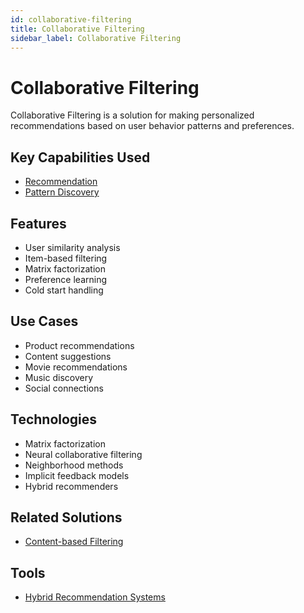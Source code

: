 ```yaml
---
id: collaborative-filtering
title: Collaborative Filtering
sidebar_label: Collaborative Filtering
---
```


# Collaborative Filtering

Collaborative Filtering is a solution for making personalized recommendations based on user behavior patterns and preferences.

## Key Capabilities Used

- [Recommendation](../capabilities/recommendation)
- [Pattern Discovery](../capabilities/pattern-discovery)

## Features

- User similarity analysis
- Item-based filtering
- Matrix factorization
- Preference learning
- Cold start handling

## Use Cases

- Product recommendations
- Content suggestions
- Movie recommendations
- Music discovery
- Social connections

## Technologies

- Matrix factorization
- Neural collaborative filtering
- Neighborhood methods
- Implicit feedback models
- Hybrid recommenders

## Related Solutions

- [Content-based Filtering](./content-based-filtering)

## Tools

- [Hybrid Recommendation Systems](../05-tools/hybrid-recommendation-systems)
